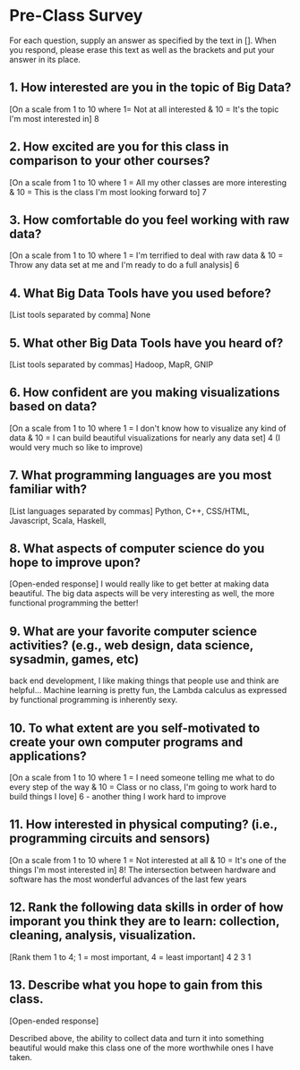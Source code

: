 # Pre-Class Survey

For each question, supply an answer as specified by the text in [].  When you respond, please erase this text as well as the brackets and put your answer in its place.

## 1. How interested are you in the topic of Big Data?
[On a scale from 1 to 10 where 1= Not at all interested & 10 = It's the topic I'm most interested in]
8

## 2. How excited are you for this class in comparison to your other courses? 
[On a scale from 1 to 10 where 1 = All my other classes are more interesting & 10 = This is the class I'm most looking forward to]
7

## 3. How comfortable do you feel working with raw data?
[On a scale from 1 to 10 where 1 = I'm terrified to deal with raw data & 10 = Throw any data set at me and I'm ready to do a full analysis]
6

## 4. What Big Data Tools have you used before?
[List tools separated by comma]
None

## 5. What other Big Data Tools have you heard of?
[List tools separated by commas]
Hadoop, MapR, GNIP


## 6. How confident are you making visualizations based on data?
[On a scale from 1 to 10 where 1 = I don't know how to visualize any kind of data & 10 = I can build beautiful visualizations for nearly any data set]
4 (I would very much so like to improve)

## 7. What programming languages are you most familiar with?
[List languages separated by commas]
Python, C++, CSS/HTML, Javascript, Scala, Haskell, 

## 8. What aspects of computer science do you hope to improve upon?
[Open-ended response]
I would really like to get better at making data beautiful. The big data aspects will be very interesting as well,
the more functional programming the better! 

## 9. What are your favorite computer science activities? (e.g., web design, data science, sysadmin, games, etc)
back end development, I like making things that people use and think are helpful... Machine learning is pretty fun,
the Lambda calculus as expressed by functional programming is inherently sexy.

## 10. To what extent are you self-motivated to create your own computer programs and applications?
[On a scale from 1 to 10 where 1 = I need someone telling me what to do every step of the way & 10 = Class or no class, I'm going to work hard to build things I love]
6 - another thing I work hard to improve


## 11. How interested in physical computing? (i.e., programming circuits and sensors)
[On a scale from 1 to 10 where 1 = Not interested at all & 10 = It's one of the things I'm most interested in]
8! The intersection between hardware and software has the most wonderful advances of the last few years

## 12. Rank the following data skills in order of how imporant you think they are to learn: collection, cleaning, analysis, visualization.
[Rank them 1 to 4; 1 = most important, 4 = least important]
4 2 3 1


## 13. Describe what you hope to gain from this class.
[Open-ended response] 

Described above, the ability to collect data and turn it into something beautiful would make this class
one of the more worthwhile ones I have taken. 

